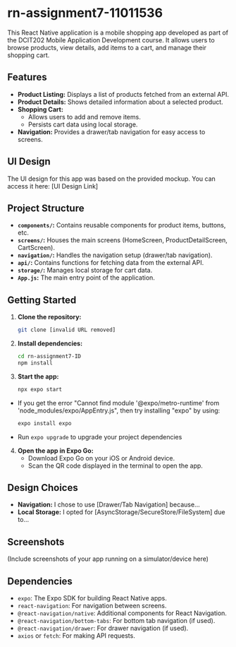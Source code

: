 # rn-assignment7-11011536

This React Native application is a mobile shopping app developed as part of the DCIT202 Mobile Application Development course. It allows users to browse products, view details, add items to a cart, and manage their shopping cart.

## Features

- **Product Listing:** Displays a list of products fetched from an external API.
- **Product Details:** Shows detailed information about a selected product.
- **Shopping Cart:**
  - Allows users to add and remove items.
  - Persists cart data using local storage.
- **Navigation:** Provides a drawer/tab navigation for easy access to screens.

## UI Design

The UI design for this app was based on the provided mockup. You can access it here: [UI Design Link]

## Project Structure

- **`components/`:** Contains reusable components for product items, buttons, etc.
- **`screens/`:** Houses the main screens (HomeScreen, ProductDetailScreen, CartScreen).
- **`navigation/`:** Handles the navigation setup (drawer/tab navigation).
- **`api/`:** Contains functions for fetching data from the external API.
- **`storage/`:** Manages local storage for cart data.
- **`App.js`:** The main entry point of the application.

## Getting Started

1.  **Clone the repository:**

    ```bash
    git clone [invalid URL removed]
    ```

2.  **Install dependencies:**

    ```bash
    cd rn-assignment7-ID
    npm install
    ```

3.  **Start the app:**
    ```bash
    npx expo start
    ```

- If you get the error "Cannot find module '@expo/metro-runtime' from 'node_modules/expo/AppEntry.js", then try installing "expo" by using:
  ```bash
  expo install expo
  ```
- Run `expo upgrade` to upgrade your project dependencies

4.  **Open the app in Expo Go:**
    - Download Expo Go on your iOS or Android device.
    - Scan the QR code displayed in the terminal to open the app.

## Design Choices

- **Navigation:** I chose to use [Drawer/Tab Navigation] because...
- **Local Storage:** I opted for [AsyncStorage/SecureStore/FileSystem] due to...

## Screenshots

(Include screenshots of your app running on a simulator/device here)

## Dependencies

- `expo`: The Expo SDK for building React Native apps.
- `react-navigation`: For navigation between screens.
- `@react-navigation/native`: Additional components for React Navigation.
- `@react-navigation/bottom-tabs`: For bottom tab navigation (if used).
- `@react-navigation/drawer`: For drawer navigation (if used).
- `axios` or `fetch`: For making API requests.
